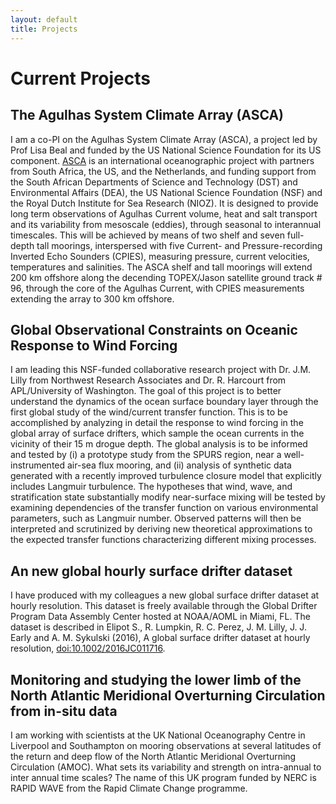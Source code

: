 ```yaml
---
layout: default
title: Projects
---
```

# Current Projects

## The Agulhas System Climate Array (ASCA)


I am a co-PI on the Agulhas System Climate Array (ASCA), a project led by Prof Lisa Beal and funded by the US National Science Foundation for its US component. [ASCA](http://asca.dirisa.org) is an international oceanographic project with partners from South Africa, the US, and the Netherlands, and funding support from the South African Departments of Science and Technology (DST) and Environmental Affairs (DEA), the US National Science Foundation (NSF) and the Royal Dutch Institute for Sea Research (NIOZ). It is designed to provide long term observations of Agulhas Current volume, heat and salt transport and its variability from mesoscale (eddies), through seasonal to interannual timescales. This will be achieved by means of two shelf and seven full-depth tall moorings, interspersed with five Current- and Pressure-recording Inverted Echo Sounders (CPIES), measuring pressure, current velocities, temperatures and salinities. The ASCA shelf and tall moorings will extend 200 km offshore along the decending TOPEX/Jason satellite ground track # 96, through the core of the Agulhas Current, with CPIES measurements extending the array to 300 km offshore.

## Global Observational Constraints on Oceanic Response to Wind Forcing


I am leading this NSF-funded collaborative research project with Dr. J.M. Lilly from Northwest Research Associates and Dr. R. Harcourt from APL/University of Washington. The goal of this project is to better understand the dynamics of the ocean surface boundary layer through the first global study of the wind/current transfer function. This is to be accomplished by analyzing in detail the response to wind forcing in the global array of surface drifters, which sample the ocean currents in the vicinity of their 15 m drogue depth. The global analysis is to be informed and tested by (i) a prototype study from the SPURS region, near a well-instrumented air-sea flux mooring, and (ii) analysis of synthetic data generated with a recently improved turbulence closure model that explicitly includes Langmuir turbulence. The hypotheses that wind, wave, and stratification state substantially modify near-surface mixing will be tested by examining dependencies of the transfer function on various environmental parameters, such as Langmuir number. Observed patterns will then be interpreted and scrutinized by deriving new theoretical approximations to the expected transfer functions characterizing different mixing processes.

## An new global hourly surface drifter dataset


I have produced with my colleagues a new global surface drifter dataset at hourly resolution. This dataset is freely available through the Global Drifter Program Data Assembly Center hosted at NOAA/AOML in Miami, FL. The dataset is described in Elipot S., R. Lumpkin, R. C. Perez, J. M. Lilly, J. J. Early and A. M. Sykulski (2016), A global surface drifter dataset at hourly resolution, [doi:10.1002/2016JC011716](http://dx.doi.org/10.1002/2016JC011716).

## Monitoring and studying the lower limb of the North Atlantic Meridional Overturning Circulation from in-situ data


I am working with scientists at the UK National Oceanography Centre in Liverpool and Southampton on mooring observations at several latitudes of the return and deep flow of the North Atlantic Meridional Overturning Circulation (AMOC). What sets its variability and strength on intra-annual to inter annual time scales? The name of this UK program funded by NERC is RAPID WAVE from the Rapid Climate Change programme.
